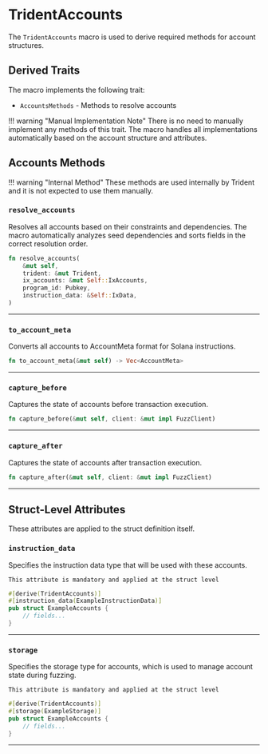 # TridentAccounts

The `TridentAccounts` macro is used to derive required methods for account structures.


## Derived Traits

The macro implements the following trait:

- `AccountsMethods` - Methods to resolve accounts

!!! warning "Manual Implementation Note"
    There is no need to manually implement any methods of this trait. The macro handles all implementations automatically based on the account structure and attributes.

## Accounts Methods

!!! warning "Internal Method"
    These methods are used internally by Trident and it is not expected to use them manually.

### `resolve_accounts`

Resolves all accounts based on their constraints and dependencies. The macro automatically analyzes seed dependencies and sorts fields in the correct resolution order.

```rust
fn resolve_accounts(
    &mut self,
    trident: &mut Trident,
    ix_accounts: &mut Self::IxAccounts,
    program_id: Pubkey,
    instruction_data: &Self::IxData,
)
```

---

### `to_account_meta`

Converts all accounts to AccountMeta format for Solana instructions.

```rust
fn to_account_meta(&mut self) -> Vec<AccountMeta>
```

---

### `capture_before`

Captures the state of accounts before transaction execution.

```rust
fn capture_before(&mut self, client: &mut impl FuzzClient)
```

---

### `capture_after`

Captures the state of accounts after transaction execution.

```rust
fn capture_after(&mut self, client: &mut impl FuzzClient)
```

---

## Struct-Level Attributes

These attributes are applied to the struct definition itself.

### `instruction_data`

Specifies the instruction data type that will be used with these accounts.

`This attribute is mandatory and applied at the struct level`

```rust
#[derive(TridentAccounts)]
#[instruction_data(ExampleInstructionData)]
pub struct ExampleAccounts {
    // fields...
}
```

---

### `storage`

Specifies the storage type for accounts, which is used to manage account state during fuzzing.

`This attribute is mandatory and applied at the struct level`

```rust
#[derive(TridentAccounts)]
#[storage(ExampleStorage)]
pub struct ExampleAccounts {
    // fields...
}
```

---

